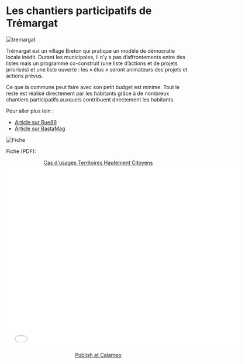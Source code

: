# Les chantiers participatifs de Trémargat 

![tremargat](https://framapic.org/YjV3tXHgIaVq/cagYShbu)

Trémargat est un village Breton qui pratique un modèle de démocratie locale inédit.
Durant les municipales, il n’y a pas d’affrontements entre des listes mais un programme co-construit (une liste d’actions et de projets priorisés) et une liste ouverte : les « élus » seront animateurs des projets et actions prévus.

Ce que la commune peut faire avec son petit budget est minime. Tout le reste est réalisé directement par les habitants grâce à de nombreux chantiers participatifs auxquels contribuent directement les habitants.

Pour aller plus loin :
* [Article sur Rue89](http://rue89.nouvelobs.com/2014/03/16/cest-trou-perdu-bretagne-allez-avoir-envie-dy-vivre-250685)
* [Article sur BastaMag](http://www.bastamag.net/Reportage-Tremargat)

![Fiche](https://framapic.org/pV0iFM7RLOvV/XJEqRKAy)

Fiche (PDF):

<div style="text-align:center;"><div style="margin:8px 0px 4px;"><a href="http://www.calameo.com/books/0005746786d59bea5e0b6" target="_blank">Cas d'usages Territoires Hautement Citoyens</a></div><iframe src="//v.calameo.com/?bkcode=0005746786d59bea5e0b6" width="640" height="500" frameborder="0" scrolling="no" allowtransparency allowfullscreen style="margin:0 auto;"></iframe><div style="margin:4px 0px 8px;"><a href="http://www.calameo.com/">Publish at Calameo</a></div></div>
